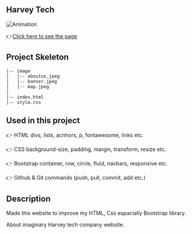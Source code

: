 ## Harvey Tech
![Animation](https://github.com/bbluechip/harvey-tech/blob/master/Animation.gif)


👉[Click here to see the page](https://bbluechip.github.io/harvey-tech/)

## Project Skeleton 

```
|-- image
|   |-- aboutus.jpeg
|   |-- banner.jpeg 
|   |-- map.jpeg    
|   
|-- index.html      
|-- style.css   
```

## Used in this project
👉 HTML divs, lists, acnhors, p, fontawesome, links etc.

👉 CSS background-size, padding, margin, transform, resize etc.

👉 Bootstrap container, row, circle, fluid, navbars, responsive etc. 

👉 Github & Git commands (push, pull, commit, add etc.)

## Description
Made this website to improve my HTML, Css espacially Bootstrap library.

About imaginary Harvey tech company website. 
